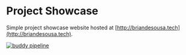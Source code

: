 # Project Showcase

Simple project showcase website hosted at [http://briandesousa.tech](http://briandesousa.tech).

[![buddy pipeline](https://app.buddy.works/briandesousa1/samplewebapp-buddy/pipelines/pipeline/255599/badge.svg?token=741036267ec8aec96453b02770d01b4fdbc8ca22107f9384367d2d74390e9cb2 "buddy pipeline")](https://app.buddy.works/briandesousa1/samplewebapp-buddy/pipelines/pipeline/255599)
